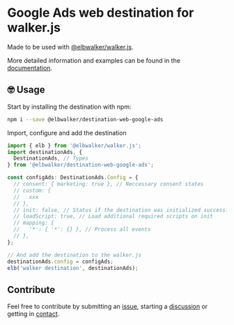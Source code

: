 # Google Ads web destination for walker.js

Made to be used with [@elbwalker/walker.js](https://github.com/elbwalker/walker.js).

More detailed information and examples can be found in the [documentation](https://docs.elbwalker.com/).

## 🤓 Usage

Start by installing the destination with npm:

```sh
npm i --save @elbwalker/destination-web-google-ads
```

Import, configure and add the destination

```ts
import { elb } from '@elbwalker/walker.js';
import destinationAds, {
  DestinationAds, // Types
} from '@elbwalker/destination-web-google-ads';

const configAds: DestinationAds.Config = {
  // consent: { marketing: true }, // Neccessary consent states
  // custom: {
  //   xxx
  // },
  // init: false, // Status if the destination was initialized successfully or should be skipped
  // loadScript: true, // Load additional required scripts on init
  // mapping: {
  //   '*': { '*': {} }, // Process all events
  // },
};

// And add the destination to the walker.js
destinationAds.config = configAds;
elb('walker destination', destinationAds);
```

## Contribute

Feel free to contribute by submitting an [issue](https://github.com/elbwalker/walker.js/issues), starting a [discussion](https://github.com/elbwalker/walker.js/discussions) or getting in [contact](https://calendly.com/elb-alexander/30min).
